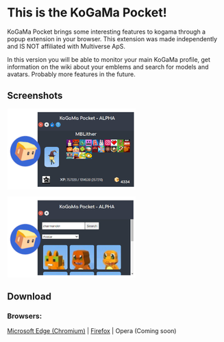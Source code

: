 # This is the KoGaMa Pocket!

KoGaMa Pocket brings some interesting features to kogama through a popup extension in your browser. This extension was made independently and IS NOT affiliated with Multiverse ApS.

In this version you will be able to monitor your main KoGaMa profile, get information on the wiki about your emblems and search for models and avatars. Probably more features in the future.

## Screenshots

![Profile View](https://github.com/mblithium/KoGaMa-Pocket/raw/gh-pages/img/OperaBanner.png)

![Search Items](https://github.com/mblithium/KoGaMa-Pocket/raw/gh-pages/img/OperaBanner2.png)

## Download

### Browsers:
[Microsoft Edge (Chromium)](https://microsoftedge.microsoft.com/addons/detail/kogama-pocket/gchjcnoeipcpcaofapohombligjpijie) | [Firefox](https://addons.mozilla.org/en-US/firefox/addon/kogama-pocket/) | Opera (Coming soon)
